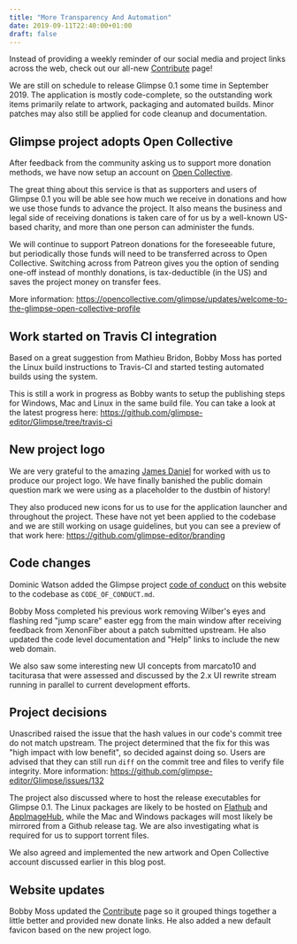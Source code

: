 ```yaml
---
title: "More Transparency And Automation"
date: 2019-09-11T22:40:00+01:00
draft: false
---
```


Instead of providing a weekly reminder of our social media and project links across the web, check out our all-new [Contribute](../../contribute/) page!

We are still on schedule to release Glimpse 0.1 some time in September 2019. The application is mostly code-complete, so the outstanding work items primarily relate to artwork, packaging and automated builds. Minor patches may also still be applied for code cleanup and documentation.

## Glimpse project adopts Open Collective
After feedback from the community asking us to support more donation methods, we have now setup an account on [Open Collective](https://opencollective.com/glimpse).

The great thing about this service is that as supporters and users of Glimpse 0.1 you will be able see how much we receive in donations and how we use those funds to advance the project. It also means the business and legal side of receiving donations is taken care of for us by a well-known US-based charity, and more than one person can administer the funds.

We will continue to support Patreon donations for the foreseeable future, but periodically those funds will need to be transferred across to Open Collective. Switching across from Patreon gives you the option of sending one-off instead of monthly donations, is tax-deductible (in the US) and saves the project money on transfer fees.

More information: https://opencollective.com/glimpse/updates/welcome-to-the-glimpse-open-collective-profile

## Work started on Travis CI integration
Based on a great suggestion from Mathieu Bridon, Bobby Moss has ported the Linux build instructions to Travis-CI and started testing automated builds using the system.

This is still a work in progress as Bobby wants to setup the publishing steps for Windows, Mac and Linux in the same build file. You can take a look at the latest progress here: https://github.com/glimpse-editor/Glimpse/tree/travis-ci

## New project logo
We are very grateful to the amazing [James Daniel](https://jamesdaniel.dev/) for worked with us to produce our project logo. We have finally banished the public domain question mark we were using as a placeholder to the dustbin of history!

They also produced new icons for us to use for the application launcher and throughout the project. These have not yet been applied to the codebase and we are still working on usage guidelines, but you can see a preview of that work here: https://github.com/glimpse-editor/branding

## Code changes
Dominic Watson added the Glimpse project [code of conduct](../../code-of-conduct/) on this website to the codebase as `CODE_OF_CONDUCT.md`.

Bobby Moss completed his previous work removing Wilber's eyes and flashing red "jump scare" easter egg from the main window after receiving feedback from XenonFiber about a patch submitted upstream. He also updated the code level documentation and "Help" links to include the new web domain.

We also saw some interesting new UI concepts from marcato10 and taciturasa that were assessed and discussed by the 2.x UI rewrite stream running in parallel to current development efforts.

## Project decisions
Unascribed raised the issue that the hash values in our code's commit tree do not match upstream. The project determined that the fix for this was "high impact with low benefit", so decided against doing so. Users are advised that they can still run `diff` on the commit tree and files to verify file integrity. More information: https://github.com/glimpse-editor/Glimpse/issues/132

The project also discussed where to host the release executables for Glimpse 0.1. The Linux packages are likely to be hosted on [Flathub](https://flathub.org/home) and [AppImageHub](https://appimage.github.io/), while the Mac and Windows packages will most likely be mirrored from a Github release tag. We are also investigating what is required for us to support torrent files.

We also agreed and implemented the new artwork and Open Collective account discussed earlier in this blog post.

## Website updates
Bobby Moss updated the [Contribute](../contribute/) page so it grouped things together a little better and provided new donate links. He also added a new default favicon based on the new project logo.
